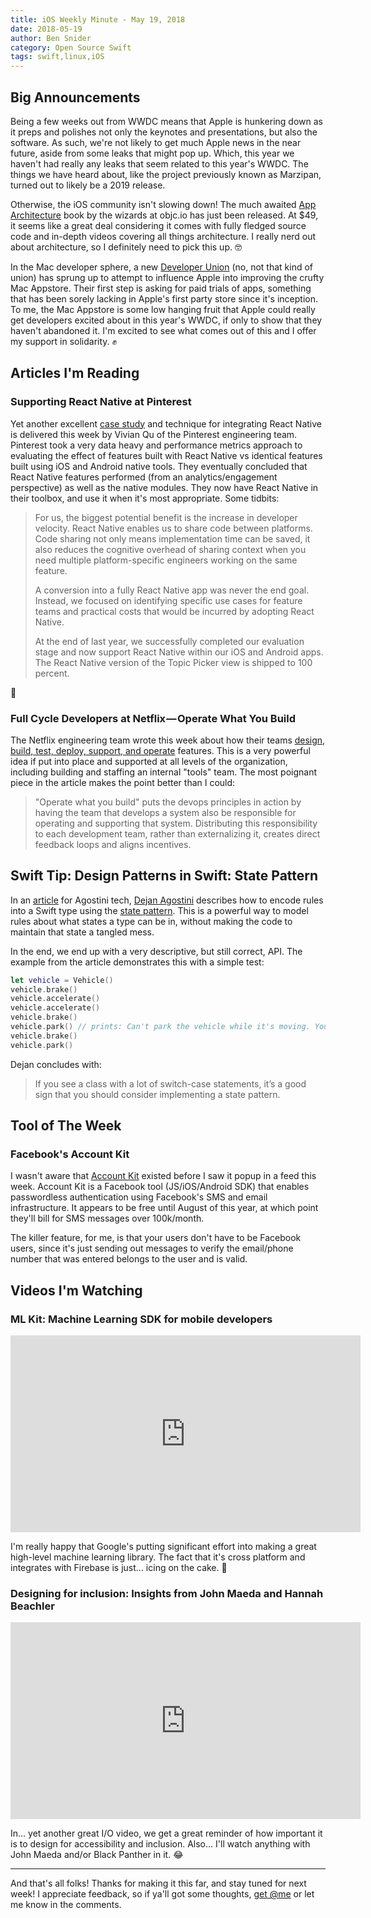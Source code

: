 ```yaml
---
title: iOS Weekly Minute - May 19, 2018
date: 2018-05-19
author: Ben Snider
category: Open Source Swift
tags: swift,linux,iOS
---
```


## Big Announcements

Being a few weeks out from WWDC means that Apple is hunkering down as it preps and polishes not only the keynotes and presentations, but also the software. As such, we're not likely to get much Apple news in the near future, aside from some leaks that might pop up. Which, this year we haven't had really any leaks that seem related to this year's WWDC. The things we have heard about, like the project previously known as Marzipan, turned out to likely be a 2019 release.

Otherwise, the iOS community isn't slowing down! The much awaited [App Architecture](https://www.objc.io/blog/2018/05/15/app-architecture-launch/) book by the wizards at objc.io has just been released. At $49, it seems like a great deal considering it comes with fully fledged source code and in-depth videos covering all things architecture. I really nerd out about architecture, so I definitely need to pick this up. 🤓

In the Mac developer sphere, a new [Developer Union](https://www.thedevelopersunion.org/) (no, not that kind of union) has sprung up to attempt to influence Apple into improving the crufty Mac Appstore. Their first step is asking for paid trials of apps, something that has been sorely lacking in Apple's first party store since it's inception. To me, the Mac Appstore is some low hanging fruit that Apple could really get developers excited about in this year's WWDC, if only to show that they haven't abandoned it. I'm excited to see what comes out of this and I offer my support in solidarity. ✊

## Articles I'm Reading

### Supporting React Native at Pinterest

Yet another excellent [case study](https://medium.com/@Pinterest_Engineering/supporting-react-native-at-pinterest-f8c2233f90e6) and technique for integrating React Native is delivered this week by Vivian Qu of the Pinterest engineering team. Pinterest took a very data heavy and performance metrics approach to evaluating the effect of features built with React Native vs identical features built using iOS and Android native tools. They eventually concluded that React Native features performed (from an analytics/engagement perspective) as well as the native modules. They now have React Native in their toolbox, and use it when it's most appropriate. Some tidbits:

> For us, the biggest potential benefit is the increase in developer velocity. React Native enables us to share code between platforms. Code sharing not only means implementation time can be saved, it also reduces the cognitive overhead of sharing context when you need multiple platform-specific engineers working on the same feature.
>
> A conversion into a fully React Native app was never the end goal. Instead, we focused on identifying specific use cases for feature teams and practical costs that would be incurred by adopting React Native.
>
> At the end of last year, we successfully completed our evaluation stage and now support React Native within our iOS and Android apps. The React Native version of the Topic Picker view is shipped to 100 percent.

👏

### Full Cycle Developers at Netflix — Operate What You Build

The Netflix engineering team wrote this week about how their teams [design, build, test, deploy, support, and operate](https://medium.com/netflix-techblog/full-cycle-developers-at-netflix-a08c31f83249) features. This is a very powerful idea if put into place and supported at all levels of the organization, including building and staffing an internal "tools" team. The most poignant piece in the article makes the point better than I could:

> "Operate what you build" puts the devops principles in action by having the team that develops a system also be responsible for operating and supporting that system. Distributing this responsibility to each development team, rather than externalizing it, creates direct feedback loops and aligns incentives.

## Swift Tip: Design Patterns in Swift: State Pattern

In an [article](https://agostini.tech/2018/05/13/design-patterns-in-swift-state/) for Agostini tech, [Dejan Agostini](https://agostini.tech/author/dejan/) describes how to encode rules into a Swift type using the [state pattern](https://en.wikipedia.org/wiki/State_pattern). This is a powerful way to model rules about what states a type can be in, without making the code to maintain that state a tangled mess.

In the end, we end up with a very descriptive, but still correct, API. The example from the article demonstrates this with a simple test:

```swift
let vehicle = Vehicle()
vehicle.brake()
vehicle.accelerate()
vehicle.accelerate()
vehicle.brake()
vehicle.park() // prints: Can't park the vehicle while it's moving. You need to stop first
vehicle.brake()
vehicle.park()
```

Dejan concludes with:

> If you see a class with a lot of switch-case statements, it’s a good sign that you should consider implementing a state pattern.

## Tool of The Week

### Facebook's Account Kit

I wasn't aware that [Account Kit](https://developers.facebook.com/docs/accountkit/overview) existed before I saw it popup in a feed this week. Account Kit is a Facebook tool (JS/iOS/Android SDK) that enables passwordless authentication using Facebook's SMS and email infrastructure. It appears to be free until August of this year, at which point they'll bill for SMS messages over 100k/month.

The killer feature, for me, is that your users don't have to be Facebook users, since it's just sending out messages to verify the email/phone number that was entered belongs to the user and is valid.

## Videos I'm Watching

### ML Kit: Machine Learning SDK for mobile developers

<iframe width="560" height="315" src="https://www.youtube-nocookie.com/embed/Z-dqGRSsaBs" frameborder="0" allow="autoplay; encrypted-media" allowfullscreen></iframe>

I'm really happy that Google's putting significant effort into making a great high-level machine learning library. The fact that it's cross platform and integrates with Firebase is just... icing on the cake. 🎂

### Designing for inclusion: Insights from John Maeda and Hannah Beachler

<iframe width="560" height="315" src="https://www.youtube-nocookie.com/embed/p0A_CYBLcYw" frameborder="0" allow="autoplay; encrypted-media" allowfullscreen></iframe>

In... yet another great I/O video, we get a great reminder of how important it is to design for accessibility and inclusion. Also... I'll watch anything with John Maeda and/or Black Panther in it. 😂

---

And that's all folks! Thanks for making it this far, and stay tuned for next week! I appreciate feedback, so if ya'll got some thoughts, [get @me](https://twitter.com/benatbensnider) or let me know in the comments.
